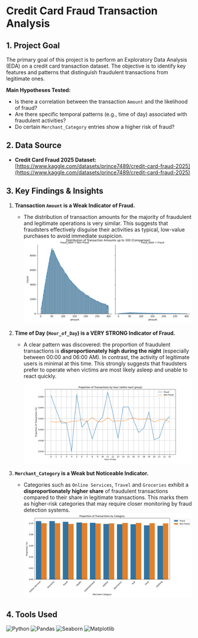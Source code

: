 # Credit Card Fraud Transaction Analysis

## 1. Project Goal

The primary goal of this project is to perform an Exploratory Data Analysis (EDA) on a credit card transaction dataset. The objective is to identify key features and patterns that distinguish fraudulent transactions from legitimate ones.

**Main Hypotheses Tested:**
- Is there a correlation between the transaction `Amount` and the likelihood of fraud?
- Are there specific temporal patterns (e.g., time of day) associated with fraudulent activities?
- Do certain `Merchant_Category` entries show a higher risk of fraud?

## 2. Data Source

- **Credit Card Fraud 2025 Dataset:** [https://www.kaggle.com/datasets/prince7489/credit-card-fraud-2025](https://www.kaggle.com/datasets/prince7489/credit-card-fraud-2025)

## 3. Key Findings & Insights

1.  **Transaction `Amount` is a Weak Indicator of Fraud.**
    - The distribution of transaction amounts for the majority of fraudulent and legitimate operations is very similar. This suggests that fraudsters effectively disguise their activities as typical, low-value purchases to avoid immediate suspicion.
![Distribution of Transaction Amounts up to 300](images/dist.png) 

2.  **Time of Day (`Hour_of_Day`) is a VERY STRONG Indicator of Fraud.**
    - A clear pattern was discovered: the proportion of fraudulent transactions is **disproportionately high during the night** (especially between 00:00 and 06:00 AM). In contrast, the activity of legitimate users is minimal at this time. This strongly suggests that fraudsters prefer to operate when victims are most likely asleep and unable to react quickly.
![Proportion of Transactions by Hour (within each group)](images/prop.png) 

3.  **`Merchant_Category` is a Weak but Noticeable Indicator.**
    - Categories such as `Online Services`, `Travel` and `Groceries` exhibit a **disproportionately higher share** of fraudulent transactions compared to their share in legitimate transactions. This marks them as higher-risk categories that may require closer monitoring by fraud detection systems.
![Proportion of Transactions by Category](images/prop_by_cat.png) 

## 4. Tools Used

![Python](https://img.shields.io/badge/Python-3776AB?style=for-the-badge&logo=python&logoColor=white)
![Pandas](https://img.shields.io/badge/Pandas-2C2D72?style=for-the-badge&logo=pandas&logoColor=white)
![Seaborn](https://img.shields.io/badge/Seaborn-3776AB?style=for-the-badge&logo=seaborn&logoColor=white)
![Matplotlib](https://img.shields.io/badge/Matplotlib-3776AB?style=for-the-badge&logo=matplotlib&logoColor=white)

